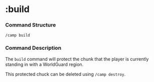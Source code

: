 # :build

### Command Structure

`/camp build`

### Command Description

The `build` command will protect the chunk that the player is currently standing in with a WorldGuard region.

This protected chuck can be deleted using `/camp destroy`.
